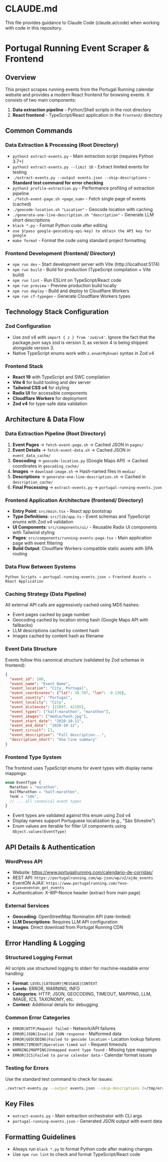 # CLAUDE.md

This file provides guidance to Claude Code (claude.ai/code) when working with code in this repository.

# Portugal Running Event Scraper & Frontend

## Overview
This project scrapes running events from the Portugal Running calendar website and provides a modern React frontend for browsing events. It consists of two main components:
1. **Data extraction pipeline** - Python/Shell scripts in the root directory
2. **React frontend** - TypeScript/React application in the `frontend/` directory

## Common Commands

### Data Extraction & Processing (Root Directory)
- `python3 extract-events.py` - Main extraction script (requires Python 3.7+)
- `python3 extract-events.py --limit 10` - Extract limited events for testing
- `./extract-events.py --output events.json --skip-descriptions` - **Standard test command for error checking**
- `python3 profile-extraction.py` - Performance profiling of extraction pipeline
- `./fetch-event-page.sh <page_num>` - Fetch single page of events (cached)
- `./geocode-location.sh "Location"` - Geocode location with caching
- `./generate-one-line-description.sh "description"` - Generate LLM short descriptions
- `black *.py` - Format Python code after editing
- `use $(pass google-geocoding-api-key) to obtain the API key for google`
- `make format` - Format the code using standard project formatting

### Frontend Development (frontend/ Directory)
- `npm run dev` - Start development server with Vite (http://localhost:5174)
- `npm run build` - Build for production (TypeScript compilation + Vite build)
- `npm run lint` - Run ESLint on TypeScript/React code
- `npm run preview` - Preview production build locally
- `npm run deploy` - Build and deploy to Cloudflare Workers
- `npm run cf-typegen` - Generate Cloudflare Workers types

## Technology Stack Configuration

### Zod Configuration
- Use zod v4 with `import { z } from 'zod/v4'`. Ignore the fact that the package.json says zod is version 3, as version 4 is being shipped alongside version 3.
- Native TypeScript enums work with `z.enum(MyEnum)` syntax in Zod v4

### Frontend Stack
- **React 19** with TypeScript and SWC compilation
- **Vite 6** for build tooling and dev server
- **Tailwind CSS v4** for styling
- **Radix UI** for accessible components
- **Cloudflare Workers** for deployment
- **Zod v4** for type-safe data validation

## Architecture & Data Flow

### Data Extraction Pipeline (Root Directory)
1. **Event Pages** → `fetch-event-page.sh` → Cached JSON in `pages/`
2. **Event Details** → `fetch-event-data.sh` → Cached JSON in `event_data_cache/`
3. **Geocoding** → `geocode-location.py` (Google Maps API) → Cached coordinates in `geocoding_cache/`
4. **Images** → `download-image.sh` → Hash-named files in `media/`
5. **Descriptions** → `generate-one-line-description.sh` → Cached in `description_cache/`
6. **Final Processing** → `extract-events.py` → `portugal-running-events.json`

### Frontend Application Architecture (frontend/ Directory)
- **Entry Point**: `src/main.tsx` - React app bootstrap
- **Type Definitions**: `src/lib/app.ts` - Event schemas and TypeScript enums with Zod v4 validation
- **UI Components**: `src/components/ui/` - Reusable Radix UI components with Tailwind styling
- **Pages**: `src/components/running-events-page.tsx` - Main application page with event filtering
- **Build Output**: Cloudflare Workers-compatible static assets with SPA routing

### Data Flow Between Systems
```
Python Scripts → portugal-running-events.json → Frontend Assets → React Application
```

### Caching Strategy (Data Pipeline)
All external API calls are aggressively cached using MD5 hashes:
- Event pages cached by page number
- Geocoding cached by location string hash (Google Maps API with fallbacks)
- LLM descriptions cached by content hash
- Images cached by content hash as filename

### Event Data Structure
Events follow this canonical structure (validated by Zod schemas in frontend):
```json
{
  "event_id": 180,
  "event_name": "Event Name",
  "event_location": "City, Portugal", 
  "event_coordinates": {"lat": 38.707, "lon": -9.136},
  "event_country": "Portugal",
  "event_locality": "City",
  "event_distances": [21097, 42195],
  "event_types": ["half-marathon", "marathon"],
  "event_images": ["media/hash.jpg"],
  "event_start_date": "2020-10-11",
  "event_end_date": "2020-10-12",
  "event_circuit": [],
  "event_description": "Full description...",
  "description_short": "One-line summary"
}
```

### Frontend Type System
The frontend uses TypeScript enums for event types with display name mappings:
```typescript
enum EventType {
  Marathon = "marathon",
  HalfMarathon = "half-marathon",
  TenK = "10k",
  // ... all canonical event types
}
```
- Event types are validated against this enum using Zod v4
- Display names support Portuguese localization (e.g., "São Silvestre")
- Enum values are iterable for filter UI components using `Object.values(EventType)`

## API Details & Authentication

### WordPress API
- Website: https://www.portugalrunning.com/calendario-de-corridas/
- REST API: `https://portugalrunning.com/wp-json/wp/v2/ajde_events`
- EventON AJAX: `https://www.portugalrunning.com/?evo-ajax=eventon_get_events`
- Authentication: X-WP-Nonce header (extract from main page)

### External Services
- **Geocoding**: OpenStreetMap Nominatim API (rate-limited)
- **LLM Descriptions**: Requires LLM API configuration
- **Images**: Direct download from Portugal Running CDN


## Error Handling & Logging

### Structured Logging Format
All scripts use structured logging to stderr for machine-readable error handling:
- **Format**: `LEVEL|CATEGORY|MESSAGE|CONTEXT`
- **Levels**: ERROR, WARNING, INFO
- **Categories**: HTTP, JSON, GEOCODING, TIMEOUT, MAPPING, LLM, IMAGE, ICS, TAXONOMY, etc.
- **Context**: Additional details for debugging

### Common Error Categories
- `ERROR|HTTP|Request failed` - Network/API failures
- `ERROR|JSON|Invalid JSON response` - Malformed data
- `ERROR|GEOCODING|Failed to geocode location` - Location lookup failures
- `ERROR|TIMEOUT|Operation timed out` - Request timeouts
- `WARNING|MAPPING|Unmapped event type found` - Missing type mappings
- `ERROR|ICS|Failed to parse calendar data` - Calendar format issues

### Testing for Errors
Use the standard test command to check for issues:
```bash
./extract-events.py --output events.json --skip-descriptions 2>/tmp/errors.log
```

## Key Files
- `extract-events.py` - Main extraction orchestrator with CLI args
- `portugal-running-events.json` - Generated JSON output with event data

## Formatting Guidelines
- Always run `black *.py` to format Python code after making changes
- Use `npm run lint` to check and format TypeScript/React code